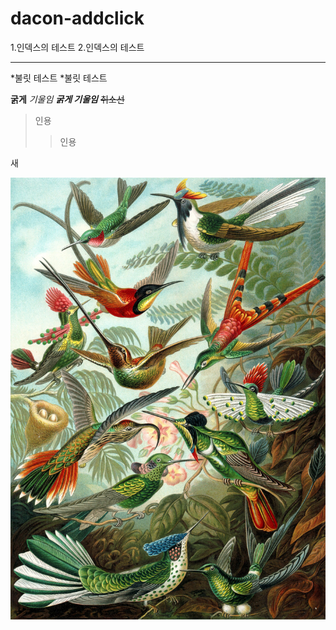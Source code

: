 # dacon-addclick

1.인덱스의 테스트
2.인덱스의 테스트

---
*불릿 테스트
  *불릿 테스트

**굵게** *기울임* ***굵게 기울임*** ~~취소선~~

>인용
>>인용



새

![새](https://github.com/fire-on/dacon-addclick/blob/main/ehb.jpg)
